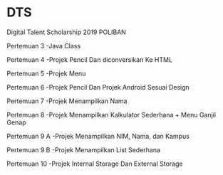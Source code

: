 # DTS
Digital Talent Scholarship 2019 POLIBAN

Pertemuan 3
-Java Class

Pertemuan 4
-Projek Pencil Dan diconversikan Ke HTML

Pertemuan 5
-Projek Menu

Pertemuan 6
-Projek Pencil Dan Projek Android Sesuai Design

Pertemuan 7
-Projek Menampilkan Nama

Pertemuan 8
-Projek Menampilkan Kalkulator Sederhana + Menu Ganjil Genap

Pertemuan 9 A
-Projek Menampilkan NIM, Nama, dan Kampus

Pertemuan 9 B
-Projek Menampilkan List Sederhana

Pertemuan 10
-Projek Internal Storage Dan External Storage